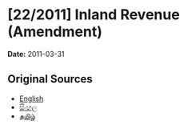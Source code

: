 # [22/2011] Inland Revenue (Amendment)

**Date:** 2011-03-31

## Original Sources

- [English](https://documents.gov.lk/view/acts/2011/3/22-2011_E.pdf)
- [සිංහල](https://documents.gov.lk/view/acts/2011/3/22-2011_S.pdf)
- [தமிழ்](https://documents.gov.lk/view/acts/2011/3/22-2011_T.pdf)
